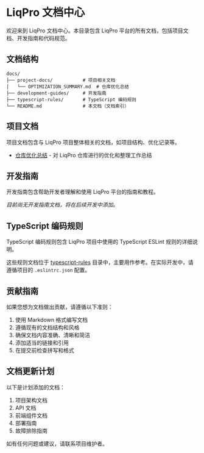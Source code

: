 # LiqPro 文档中心

欢迎来到 LiqPro 文档中心。本目录包含 LiqPro 平台的所有文档，包括项目文档、开发指南和代码规范。

## 文档结构

```
docs/
├── project-docs/           # 项目相关文档
│   └── OPTIMIZATION_SUMMARY.md  # 仓库优化总结
├── development-guides/     # 开发指南
├── typescript-rules/       # TypeScript 编码规则
└── README.md               # 本文档（文档索引）
```

## 项目文档

项目文档包含与 LiqPro 项目整体相关的文档，如项目结构、优化记录等。

- [仓库优化总结](./project-docs/OPTIMIZATION_SUMMARY.md) - 对 LiqPro 仓库进行的优化和整理工作总结

## 开发指南

开发指南包含帮助开发者理解和使用 LiqPro 平台的指南和教程。

*目前尚无开发指南文档，将在后续开发中添加。*

## TypeScript 编码规则

TypeScript 编码规则包含 LiqPro 项目中使用的 TypeScript ESLint 规则的详细说明。

这些规则文档位于 [typescript-rules](./typescript-rules/) 目录中，主要用作参考。在实际开发中，请遵循项目的 `.eslintrc.json` 配置。

## 贡献指南

如果您想为文档做出贡献，请遵循以下准则：

1. 使用 Markdown 格式编写文档
2. 遵循现有的文档结构和风格
3. 确保文档内容准确、清晰和简洁
4. 添加适当的链接和引用
5. 在提交前检查拼写和格式

## 文档更新计划

以下是计划添加的文档：

1. 项目架构文档
2. API 文档
3. 前端组件文档
4. 部署指南
5. 故障排除指南

如有任何问题或建议，请联系项目维护者。 